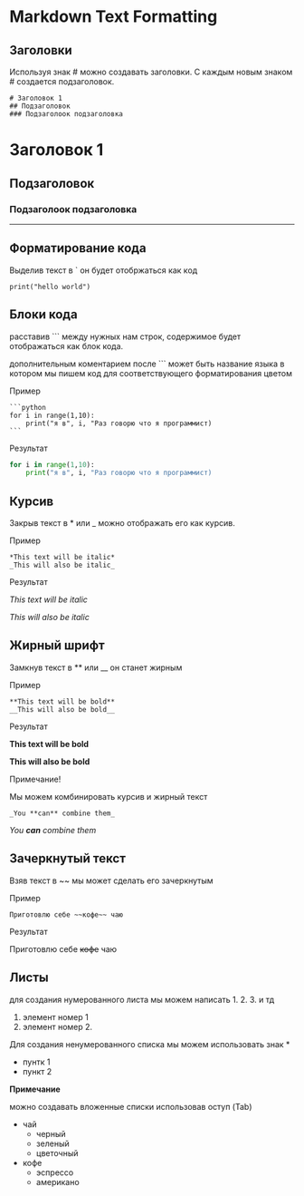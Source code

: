 # Markdown Text Formatting
## Заголовки
Используя знак # можно создавать заголовки. С каждым новым знаком # создается подзаголовок.
```
# Заголовок 1
## Подзаголовок
### Подзаголоок подзаголовка
```
# Заголовок 1
## Подзаголовок
### Подзаголоок подзаголовка
---
## Форматирование кода
Выделив текст в ` он будет отобржаться как код

`print("hello world")`

## Блоки кода
расставив ``` между нужных нам строк, содержимое будет отображаться как блок кода.

дополнительным коментарием после ``` может быть название языка в котором мы пишем код для соответствующего форматирования цветом

Пример
````
```python
for i in range(1,10):
    print("я в", i, "Раз говорю что я программист)
```
````
Результат
```python
for i in range(1,10):
    print("я в", i, "Раз говорю что я программист)
```
## Курсив
Закрыв текст в * или _ можно отображать его как курсив.

Пример
```
*This text will be italic*
_This will also be italic_
```
Результат

*This text will be italic*

_This will also be italic_

## Жирный шрифт
Замкнув текст в ** или __ он станет жирным

Пример

```
**This text will be bold**
__This will also be bold__
```

Результат

**This text will be bold**

__This will also be bold__

Примечание!

Мы можем комбинировать курсив и жирный текст

`_You **can** combine them_`

_You **can** combine them_

## Зачеркнутый текст
Взяв текст в ~~ мы может сделать его зачеркнутым

Пример

`Приготовлю себе ~~кофе~~ чаю`

Результат

Приготовлю себе ~~кофе~~ чаю

## Листы
для создания нумерованного листа мы можем написать 1. 2. 3. и тд
1. элемент номер 1
2. элемент номер 2.

Для создания ненумерованного списка мы можем использовать знак *
* пунтк 1
* пункт 2

**Примечание**

можно создавать вложенные списки использовав оступ (Tab)

* чай
    * черный
    * зеленый
    * цветочный
* кофе
    * эспрессо
    * американо

